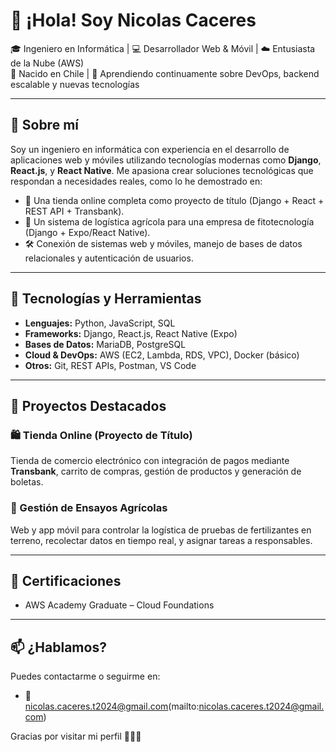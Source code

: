 # 👋 ¡Hola! Soy Nicolas Caceres

🎓 Ingeniero en Informática | 💻 Desarrollador Web & Móvil | ☁️ Entusiasta de la Nube (AWS)  
📍 Nacido en Chile | 🌱 Aprendiendo continuamente sobre DevOps, backend escalable y nuevas tecnologías

---

## 💼 Sobre mí

Soy un ingeniero en informática con experiencia en el desarrollo de aplicaciones web y móviles utilizando tecnologías modernas como **Django**, **React.js**, y **React Native**. Me apasiona crear soluciones tecnológicas que respondan a necesidades reales, como lo he demostrado en:

- 🛒 Una tienda online completa como proyecto de título (Django + React + REST API + Transbank).
- 🌱 Un sistema de logística agrícola para una empresa de fitotecnología (Django + Expo/React Native).
- 🛠️ Conexión de sistemas web y móviles, manejo de bases de datos relacionales y autenticación de usuarios.

---

## 🔧 Tecnologías y Herramientas

- **Lenguajes:** Python, JavaScript, SQL
- **Frameworks:** Django, React.js, React Native (Expo)
- **Bases de Datos:** MariaDB, PostgreSQL
- **Cloud & DevOps:** AWS (EC2, Lambda, RDS, VPC), Docker (básico)
- **Otros:** Git, REST APIs, Postman, VS Code

---

## 📂 Proyectos Destacados

### 🛍️ Tienda Online (Proyecto de Título)
Tienda de comercio electrónico con integración de pagos mediante **Transbank**, carrito de compras, gestión de productos y generación de boletas.

### 🌾 Gestión de Ensayos Agrícolas
Web y app móvil para controlar la logística de pruebas de fertilizantes en terreno, recolectar datos en tiempo real, y asignar tareas a responsables.

---

## 📜 Certificaciones

- AWS Academy Graduate – Cloud Foundations

---

## 📫 ¿Hablamos?

Puedes contactarme o seguirme en:

- 📧 nicolas.caceres.t2024@gmail.com(mailto:nicolas.caceres.t2024@gmail.com)


Gracias por visitar mi perfil 👨‍💻✨
